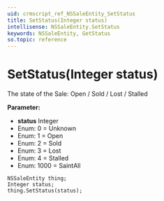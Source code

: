 ```yaml
---
uid: crmscript_ref_NSSaleEntity_SetStatus
title: SetStatus(Integer status)
intellisense: NSSaleEntity.SetStatus
keywords: NSSaleEntity, GetStatus
so.topic: reference
---
```


# SetStatus(Integer status)

The state of the Sale: Open / Sold / Lost / Stalled

**Parameter:** 
* **status** Integer
* Enum: 0 = Unknown 
* Enum: 1 = Open 
* Enum: 2 = Sold 
* Enum: 3 = Lost 
* Enum: 4 = Stalled 
* Enum: 1000 = SaintAll 

```crmscript
NSSaleEntity thing;
Integer status;
thing.SetStatus(status);
```

